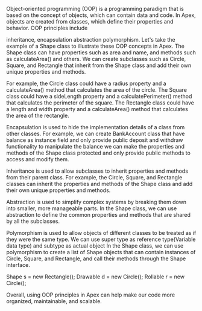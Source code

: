 Object-oriented programming (OOP)
is a programming paradigm that is based on the concept of objects, which can contain data and code. In Apex, objects are created from classes, which define their properties and behavior. OOP principles include

inheritance,
encapsulation
abstraction
polymorphism.
Let's take the example of a Shape class to illustrate these OOP concepts in Apex. The Shape class can have properties such as area and name, and methods such as calculateArea() and others. We can create subclasses such as Circle, Square, and Rectangle that inherit from the Shape class and add their own unique properties and methods.

For example, the Circle class could have a radius property and a calculateArea() method that calculates the area of the circle. The Square class could have a sideLength property and a calculatePerimeter() method that calculates the perimeter of the square. The Rectangle class could have a length and width property and a calculateArea() method that calculates the area of the rectangle.

Encapsulation
is used to hide the implementation details of a class from other classes. For example, we can create BankAccount class that have balance as instance field and only provide public deposit and withdraw functionality to manipulate the balance we can make the properties and methods of the Shape class protected and only provide public methods to access and modify them.

Inheritance
is used to allow subclasses to inherit properties and methods from their parent class. For example, the Circle, Square, and Rectangle classes can inherit the properties and methods of the Shape class and add their own unique properties and methods.

Abstraction
is used to simplify complex systems by breaking them down into smaller, more manageable parts. In the Shape class, we can use abstraction to define the common properties and methods that are shared by all the subclasses.

Polymorphism
is used to allow objects of different classes to be treated as if they were the same type. We can use super type as reference type(Variable data type) and subtype as actual object In the Shape class, we can use polymorphism to create a list of Shape objects that can contain instances of Circle, Square, and Rectangle, and call their methods through the Shape interface.

Shape s = new Rectangle();
Drawable d = new Circle(); 
Rollable r = new Circle();

Overall, using OOP principles in Apex can help make our code more organized, maintainable, and scalable.
